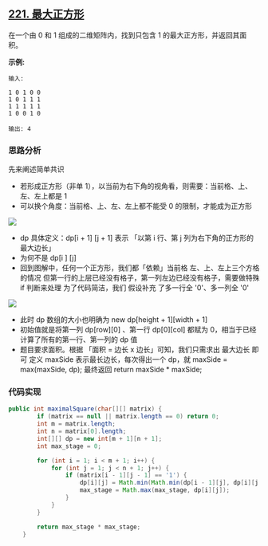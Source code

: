 ## [221. 最大正方形](https://leetcode-cn.com/problems/maximal-square/)

在一个由 0 和 1 组成的二维矩阵内，找到只包含 1 的最大正方形，并返回其面积。

**示例:**

```
输入: 

1 0 1 0 0
1 0 1 1 1
1 1 1 1 1
1 0 0 1 0

输出: 4
```

### 思路分析

先来阐述简单共识

- 若形成正方形（非单 1），以当前为右下角的视角看，则需要：当前格、上、左、左上都是 1
- 可以换个角度：当前格、上、左、左上都不能受 0 的限制，才能成为正方形

![](https://pic.leetcode-cn.com/8c4bf78cf6396c40291e40c25d34ef56bd524313c2aa863f3a20c1f004f32ab0-image.png)

- dp 具体定义：dp[i + 1] [j + 1] 表示 「以第 i 行、第 j 列为右下角的正方形的最大边长」
- 为何不是 dp[i ] [j]
- 回到图解中，任何一个正方形，我们都「依赖」当前格 左、上、左上三个方格的情况
  但第一行的上层已经没有格子，第一列左边已经没有格子，需要做特殊 if 判断来处理
  为了代码简洁，我们 假设补充 了多一行全 '0'、多一列全 '0'

![](https://pic.leetcode-cn.com/035ec1919a802f81078ce40bde8c33d6c0990b486ce3aebd846d1fdf79241221-image.png)

- 此时 dp 数组的大小也明确为 new dp[height + 1][width + 1]
- 初始值就是将第一列 dp[row][0] 、第一行 dp[0][col] 都赋为 0，相当于已经计算了所有的第一行、第一列的 dp 值
- 题目要求面积。根据 「面积 = 边长 x 边长」可知，我们只需求出 最大边长 即可
  定义 maxSide 表示最长边长，每次得出一个 dp，就 maxSide = max(maxSide, dp);
  最终返回 return maxSide * maxSide;

### 代码实现

```java
public int maximalSquare(char[][] matrix) {
        if (matrix == null || matrix.length == 0) return 0;
        int m = matrix.length;
        int n = matrix[0].length;
        int[][] dp = new int[m + 1][n + 1];
        int max_stage = 0;

        for (int i = 1; i < m + 1; i++) {
            for (int j = 1; j < n + 1; j++) {
                if (matrix[i - 1][j - 1] == '1') {
                    dp[i][j] = Math.min(Math.min(dp[i - 1][j], dp[i][j - 1]), dp[i - 1][j - 1]) + 1;
                    max_stage = Math.max(max_stage, dp[i][j]);
                }
            }
        }

        return max_stage * max_stage;
    }
```

